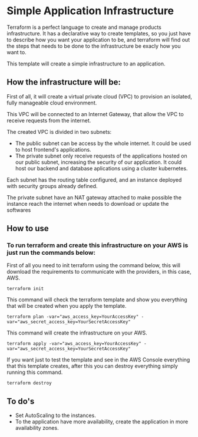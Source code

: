 # Simple Application Infrastructure

Terraform is a perfect language to create and manage products infrastructure. It has a declarative way to create templates, so you just have to describe how you want your application to be, and terraform will find out the steps that needs to be done to the infrastructure be exacly how you want to.

This template will create a simple infrastructure to an application.

## How the infrastructure will be:

First of all, it will create a virtual private cloud (VPC) to provision an isolated, fully manageable cloud environment.

This VPC will be connected to an Internet Gateway, that allow the VPC to receive requests from the internet.

The created VPC is divided in two subnets:

- The public subnet can be access by the whole internet. It could be used to host frontend's applications. 
- The private subnet only receive requests of the applications hosted on our public subnet, increasing the security of our application. It could host our backend and database aplications using a cluster kubernetes.

Each subnet has the routing table configured, and an instance deployed with security groups already defined.

The private subnet have an NAT gateway attached to make possible the instance reach the internet when needs to download or update the softwares

## How to use

### To run terraform and create this infrastructure on your AWS is just run the commands below:

First of all you need to init terraform using the command below, this will download the requirements to communicate with the providers, in this case, AWS.
```
terraform init
```

This command will check the terraform template and show you everything that will be created when you apply the template.
```
terraform plan -var="aws_access_key=YourAccessKey" -var="aws_secret_access_key=YourSecretAccessKey"
```

This command will create the infrastructure on your AWS.
```
terraform apply -var="aws_access_key=YourAccessKey" -var="aws_secret_access_key=YourSecretAccessKey"
```

If you want just to test the template and see in the AWS Console everything that this template creates, after this you can destroy everything simply running this command.
```
terraform destroy
```

## To do's
- Set AutoScaling to the instances.
- To the application have more availability, create the application in more availability zones.

